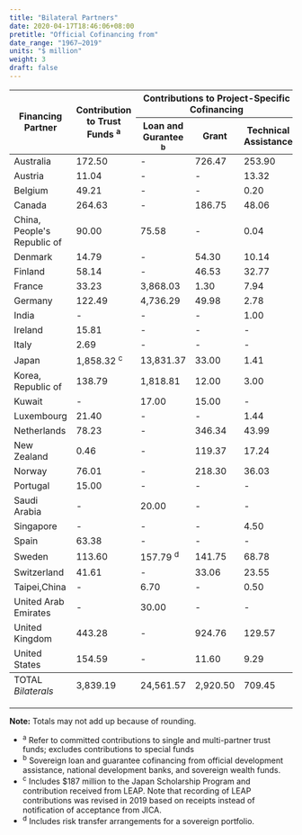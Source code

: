 ```yaml
---
title: "Bilateral Partners"
date: 2020-04-17T18:46:06+08:00
pretitle: "Official Cofinancing from"
date_range: "1967–2019"
units: "$ million"
weight: 3
draft: false
---
```


<table class="table dr-table">
  <thead>
  <tr>
    <th rowspan="2">Financing Partner</th>
    <th rowspan="2">Contribution to Trust Funds <sup>a</sup></th>
    <th colspan="3">Contributions to Project-Specific Cofinancing</th>
    <th rowspan="2">Total</th>
  </tr>
  <tr>
    <th>Loan and Gurantee <sup>b</sup></th>
    <th>Grant</th>
    <th>Technical Assistance</th>
  </tr>
  </thead>
  <tbody>
  <tr>
    <td>Australia</td>
    <td>172.50</td>
    <td>-</td>
    <td>726.47</td>
    <td>253.90</td>
    <td>1,152.87</td>
  </tr>
  <tr>
    <td>Austria</td>
    <td>11.04</td>
    <td>-</td>
    <td>-</td>
    <td>13.32</td>
    <td>24.36</td>
  </tr>
  <tr>
    <td>Belgium</td>
    <td>49.21</td>
    <td>-</td>
    <td>-</td>
    <td>0.20</td>
    <td>49.41</td>
  </tr>
  <tr>
    <td>Canada</td>
    <td>264.63</td>
    <td>-</td>
    <td>186.75</td>
    <td>48.06</td>
    <td>499.44</td>
  </tr>
  <tr>
    <td>China, People&#39;s Republic of</td>
    <td>90.00</td>
    <td>75.58</td>
    <td>-</td>
    <td>0.04</td>
    <td>165.62</td>
  </tr>
  <tr>
    <td>Denmark</td>
    <td>14.79</td>
    <td>-</td>
    <td>54.30</td>
    <td>10.14</td>
    <td>79.23</td>
  </tr>
  <tr>
    <td>Finland</td>
    <td>58.14</td>
    <td>-</td>
    <td>46.53</td>
    <td>32.77</td>
    <td>137.44</td>
  </tr>
  <tr>
    <td>France</td>
    <td>33.23</td>
    <td>3,868.03</td>
    <td>1.30</td>
    <td>7.94</td>
    <td>3,910.50</td>
  </tr>
  <tr>
    <td>Germany</td>
    <td>122.49</td>
    <td>4,736.29</td>
    <td>49.98</td>
    <td>2.78</td>
    <td>4,911.54</td>
  </tr>
  <tr>
    <td>India</td>
    <td>-</td>
    <td>-</td>
    <td>-</td>
    <td>1.00</td>
    <td>1.00</td>
  </tr>
  <tr>
    <td>Ireland</td>
    <td>15.81</td>
    <td>-</td>
    <td>-</td>
    <td>-</td>
    <td>15.81</td>
  </tr>
  <tr>
    <td>Italy</td>
    <td>2.69</td>
    <td>-</td>
    <td>-</td>
    <td>-</td>
    <td>2.69</td>
  </tr>
  <tr>
    <td>Japan</td>
    <td>1,858.32 <sup>c</sup></td>
    <td>13,831.37</td>
    <td>33.00</td>
    <td>1.41</td>
    <td>15,724.10</td>
  </tr>
  <tr>
    <td>Korea, Republic of</td>
    <td>138.79</td>
    <td>1,818.81</td>
    <td>12.00</td>
    <td>3.00</td>
    <td>1,972.60</td>
  </tr>
  <tr>
    <td>Kuwait</td>
    <td>-</td>
    <td>17.00</td>
    <td>15.00</td>
    <td>-</td>
    <td>32.00</td>
  </tr>
  <tr>
    <td>Luxembourg</td>
    <td>21.40</td>
    <td>-</td>
    <td>-</td>
    <td>1.44</td>
    <td>22.85</td>
  </tr>
  <tr>
    <td>Netherlands</td>
    <td>78.23</td>
    <td>-</td>
    <td>346.34</td>
    <td>43.99</td>
    <td>468.56</td>
  </tr>
  <tr>
    <td>New Zealand</td>
    <td>0.46</td>
    <td>-</td>
    <td>119.37</td>
    <td>17.24</td>
    <td>137.07</td>
  </tr>
  <tr>
    <td>Norway</td>
    <td>76.01</td>
    <td>-</td>
    <td>218.30</td>
    <td>36.03</td>
    <td>330.34</td>
  </tr>
  <tr>
    <td>Portugal</td>
    <td>15.00</td>
    <td>-</td>
    <td>-</td>
    <td>-</td>
    <td>15</td>
  </tr>
  <tr>
    <td>Saudi Arabia</td>
    <td>-</td>
    <td>20.00</td>
    <td>-</td>
    <td>-</td>
    <td>20.00</td>
  </tr>
  <tr>
    <td>Singapore</td>
    <td>-</td>
    <td>-</td>
    <td>-</td>
    <td>4.50</td>
    <td>4.50</td>
  </tr>
  <tr>
    <td>Spain</td>
    <td>63.38</td>
    <td>-</td>
    <td>-</td>
    <td>-</td>
    <td>63.38</td>
  </tr>
  <tr>
    <td>Sweden</td>
    <td>113.60</td>
    <td>157.79 <sup>d</sup></td>
    <td>141.75</td>
    <td>68.78</td>
    <td>481.92</td>
  </tr>
  <tr>
    <td>Switzerland</td>
    <td>41.61</td>
    <td>-</td>
    <td>33.06</td>
    <td>23.55</td>
    <td>98.22</td>
  </tr>
  <tr>
    <td>Taipei,China</td>
    <td>-</td>
    <td>6.70</td>
    <td>-</td>
    <td>0.50</td>
    <td>7.20</td>
  </tr>
  <tr>
    <td>United Arab Emirates</td>
    <td>-</td>
    <td>30.00</td>
    <td>-</td>
    <td>-</td>
    <td>30.00</td>
  </tr>
  <tr>
    <td>United Kingdom</td>
    <td>443.28</td>
    <td>-</td>
    <td>924.76</td>
    <td>129.57</td>
    <td>1,497.61</td>
  </tr>
  <tr>
    <td>United States</td>
    <td>154.59</td>
    <td>-</td>
    <td>11.60</td>
    <td>9.29</td>
    <td>175.49</td>
  </tr>
  </tbody>
  <tfoot>
  <tr>
    <td>TOTAL<br> <em>Bilaterals</em></td>
    <td>3,839.19</td>
    <td>24,561.57</td>
    <td>2,920.50</td>
    <td>709.45</td>
    <td>32,030.72</td>
  </tr>
  </tfoot>
</table>

---

**Note:** Totals may not add up because of rounding.

- <sup>a</sup> Refer to committed contributions to single and multi-partner trust funds; excludes contributions to special funds
- <sup>b</sup> Sovereign loan and guarantee cofinancing from official development assistance, national development banks, and sovereign wealth funds.
- <sup>c</sup> Includes \$187 million to the Japan Scholarship Program and contribution received from LEAP. Note that recording of LEAP contributions was revised in 2019 based on receipts instead of notification of acceptance from JICA.
- <sup>d</sup> Includes risk transfer arrangements for a sovereign portfolio.
